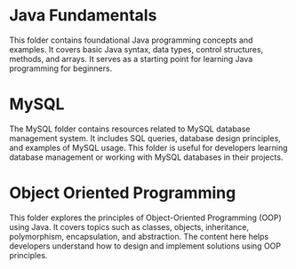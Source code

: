 # Java Fundamentals

This folder contains foundational Java programming concepts and examples. It covers basic Java syntax, data types, control structures, methods, and arrays. It serves as a starting point for learning Java programming for beginners.

# MySQL

The MySQL folder contains resources related to MySQL database management system. It includes SQL queries, database design principles, and examples of MySQL usage. This folder is useful for developers learning database management or working with MySQL databases in their projects.

# Object Oriented Programming

This folder explores the principles of Object-Oriented Programming (OOP) using Java. It covers topics such as classes, objects, inheritance, polymorphism, encapsulation, and abstraction. The content here helps developers understand how to design and implement solutions using OOP principles.
